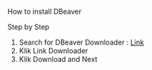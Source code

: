 How to install DBeaver 

Step by Step 

1. Search for DBeaver Downloader : [Link](https://dbeaver.io/download/)
2. Klik Link Downloader
3. Klik Download and Next 

